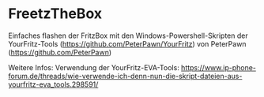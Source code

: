 # FreetzTheBox
Einfaches flashen der FritzBox mit den Windows-Powershell-Skripten der YourFritz-Tools (https://github.com/PeterPawn/YourFritz) von PeterPawn (https://github.com/PeterPawn)

Weitere Infos:
Verwendung der YourFritz-EVA-Tools: https://www.ip-phone-forum.de/threads/wie-verwende-ich-denn-nun-die-skript-dateien-aus-yourfritz-eva_tools.298591/
